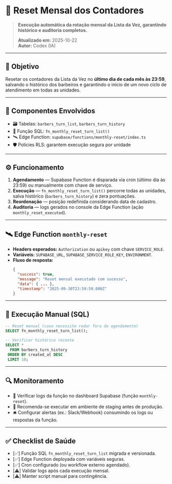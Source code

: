 # 🔁 Reset Mensal dos Contadores

> **Execução automática da rotação mensal da Lista da Vez, garantindo histórico e auditoria completos.**
>
> **Atualizado em:** 2025-10-22  
> **Autor:** Codex (IA)

---

## 🎯 Objetivo

Resetar os contadores da Lista da Vez no **último dia de cada mês às 23:59**, salvando o histórico dos barbeiros e garantindo o início de um novo ciclo de atendimento em todas as unidades.

---

## 🧱 Componentes Envolvidos

- 🗃️ Tabelas: `barbers_turn_list`, `barbers_turn_history`
- 🧠 Função SQL: `fn_monthly_reset_turn_list()`
- 🛰️ Edge Function: `supabase/functions/monthly-reset/index.ts`
- 🛡️ Policies RLS: garantem execução segura por unidade

---

## ⚙️ Funcionamento

1. **Agendamento** — Supabase Function é disparada via cron (último dia às 23:59) ou manualmente com chave de serviço.  
2. **Execução** — `fn_monthly_reset_turn_list()` percorre todas as unidades, salva histórico (`barbers_turn_history`) e zera pontuações.  
3. **Reordenação** — posição redefinida considerando data de cadastro.  
4. **Auditoria** — logs gerados no console da Edge Function (ação `monthly_reset_executed`).

---

## 🛰️ Edge Function `monthly-reset`

- **Headers esperados:** `Authorization` ou `apikey` com chave `SERVICE_ROLE`.  
- **Variáveis:** `SUPABASE_URL`, `SUPABASE_SERVICE_ROLE_KEY`, `ENVIRONMENT`.  
- **Fluxo de resposta:**
  ```json
  {
    "success": true,
    "message": "Reset mensal executado com sucesso",
    "data": { ... },
    "timestamp": "2025-09-30T23:59:59.000Z"
  }
  ```

---

## 🧾 Execução Manual (SQL)

```sql
-- Reset manual (caso necessite rodar fora do agendamento)
SELECT fn_monthly_reset_turn_list();

-- Verificar histórico recente
SELECT *
  FROM barbers_turn_history
 ORDER BY created_at DESC
 LIMIT 10;
```

---

## 🔍 Monitoramento

- 📜 Verificar logs da função no dashboard Supabase (função `monthly-reset`).
- 🧪 Recomenda-se executar em ambiente de staging antes de produção.
- 🛎️ Configurar alertas (ex.: Slack/Webhook) consumindo os logs ou respostas da função.

---

## ✅ Checklist de Saúde

- [✅] Função SQL `fn_monthly_reset_turn_list` migrada e versionada.  
- [✅] Edge Function deployada com variáveis seguras.  
- [✅] Cron configurado (ou workflow externo agendado).  
- [⚠️] Validar logs após cada execução mensal.  
- [⚠️] Manter script manual para contingência.

